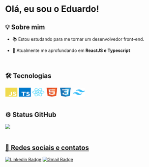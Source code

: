# Olá, eu sou o Eduardo!

## 💡 Sobre mim 

- 📚 Estou estudando para me tornar um desenvolvedor front-end.

- 🚀 Atualmente me aprofundando em **ReactJS e Typescript**

<br>

## 🛠 Tecnologias

<div style="display: inline_block">
  <img align="center" alt="JavaScript" height="30" width="40" src="https://raw.githubusercontent.com/devicons/devicon/master/icons/javascript/javascript-plain.svg">
  <img align="center" alt="TypeScript" height="30" width="40" src="https://raw.githubusercontent.com/devicons/devicon/master/icons/typescript/typescript-original.svg">
  <img align="center" alt="React" height="30" width="40" src="https://raw.githubusercontent.com/devicons/devicon/master/icons/react/react-original.svg">
  <img align="center" alt="HTML" height="30" width="40" src="https://raw.githubusercontent.com/devicons/devicon/master/icons/html5/html5-original.svg">
  <img align="center" alt="CSS" height="30" width="40" src="https://raw.githubusercontent.com/devicons/devicon/master/icons/css3/css3-original.svg">
  <img align="center" alt="TailwindCSS" height="30" width="40" src="https://raw.githubusercontent.com/devicons/devicon/master/icons/tailwindcss/tailwindcss-plain.svg">
</div>

<br>

## ⚙️ Status GitHub 

<div align="left">
  <a href="https://github.com/edusmpaio">
  <img height="180em" src="https://github-readme-stats.vercel.app/api?username=edusmpaio&show_icons=true&theme=dark&include_all_commits=true&count_private=true"/>
</div>

<br>

## 💬 Redes sociais e contatos
[![Linkedin Badge](https://img.shields.io/badge/-Linkedin-blue?style=flat-square&logo=Linkedin&logoColor=white&link=https://www.linkedin.com/in/edusmpaio/)](https://www.linkedin.com/in/edusmpaio/) 
[![Gmail Badge](https://img.shields.io/badge/-edumspaio1@gmail.com-c14438?style=flat-square&logo=Gmail&logoColor=white&link=mailto:edusmpaio1@gmail.com)](mailto:edusmpaio1@gmail.com)
